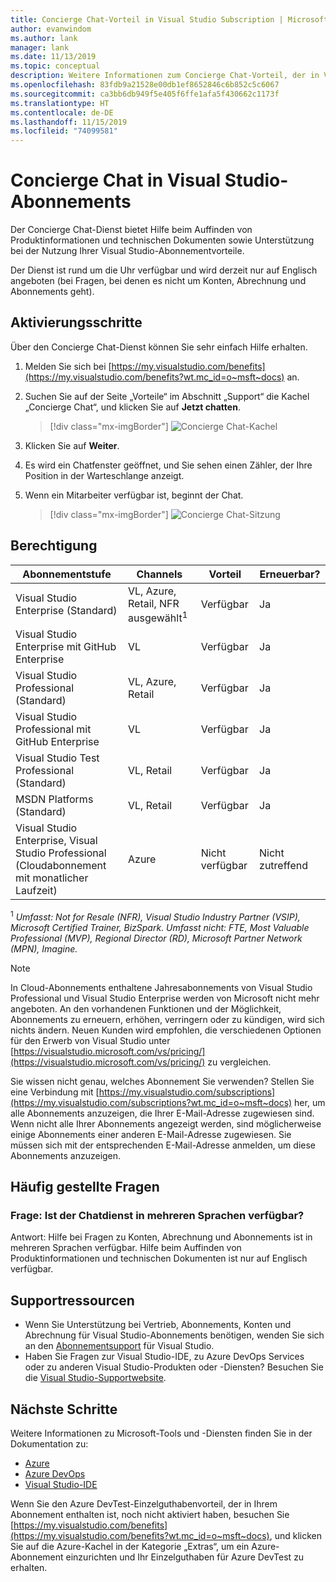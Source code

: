 ```yaml
---
title: Concierge Chat-Vorteil in Visual Studio Subscription | Microsoft-Dokumentation
author: evanwindom
ms.author: lank
manager: lank
ms.date: 11/13/2019
ms.topic: conceptual
description: Weitere Informationen zum Concierge Chat-Vorteil, der in Visual Studio-Abonnements enthalten ist.
ms.openlocfilehash: 83fdb9a21528e00db1ef8652846c6b852c5c6067
ms.sourcegitcommit: ca3bb6db949f5e405f6ffe1afa5f430662c1173f
ms.translationtype: HT
ms.contentlocale: de-DE
ms.lasthandoff: 11/15/2019
ms.locfileid: "74099581"
---
```

# <a name="concierge-chat-in-visual-studio-subscriptions"></a>Concierge Chat in Visual Studio-Abonnements
Der Concierge Chat-Dienst bietet Hilfe beim Auffinden von Produktinformationen und technischen Dokumenten sowie Unterstützung bei der Nutzung Ihrer Visual Studio-Abonnementvorteile.

Der Dienst ist rund um die Uhr verfügbar und wird derzeit nur auf Englisch angeboten (bei Fragen, bei denen es nicht um Konten, Abrechnung und Abonnements geht).

## <a name="activation-steps"></a>Aktivierungsschritte
Über den Concierge Chat-Dienst können Sie sehr einfach Hilfe erhalten.
1. Melden Sie sich bei [https://my.visualstudio.com/benefits](https://my.visualstudio.com/benefits?wt.mc_id=o~msft~docs) an.

2. Suchen Sie auf der Seite „Vorteile“ im Abschnitt „Support“ die Kachel „Concierge Chat“, und klicken Sie auf **Jetzt chatten**.
    > [!div class="mx-imgBorder"]
    > ![Concierge Chat-Kachel](_img/vs-concierge-chat/vs-concierge-chat-tile.png)

3. Klicken Sie auf **Weiter**.

4. Es wird ein Chatfenster geöffnet, und Sie sehen einen Zähler, der Ihre Position in der Warteschlange anzeigt.

5. Wenn ein Mitarbeiter verfügbar ist, beginnt der Chat.
    > [!div class="mx-imgBorder"]
    > ![Concierge Chat-Sitzung](_img/vs-concierge-chat/vs-concierge-chat-session.png)

## <a name="eligibility"></a>Berechtigung
| Abonnementstufe                                                 |     Channels                                            | Vorteil                                                          | Erneuerbar?    |
|--------------------------------------------------------------------|---------------------------------------------------------|------------------------------------------------------------------|---------------|
| Visual Studio Enterprise (Standard)   | VL, Azure, Retail, NFR ausgewählt<sup>1</sup> | Verfügbar       |  Ja          |
| Visual Studio Enterprise mit GitHub Enterprise | VL| Verfügbar       |  Ja          |
| Visual Studio Professional (Standard) | VL, Azure, Retail                                       | Verfügbar                                                            |  Ja          |
| Visual Studio Professional mit GitHub Enterprise | VL | Verfügbar                                                            |  Ja          |
| Visual Studio Test Professional (Standard)                         | VL, Retail                                              | Verfügbar                                             |  Ja          |
| MSDN Platforms (Standard)                                          | VL, Retail                                              | Verfügbar                                              |  Ja          |
| Visual Studio Enterprise, Visual Studio Professional (Cloudabonnement mit monatlicher Laufzeit) | Azure | Nicht verfügbar | Nicht zutreffend |

<sup>1</sup> *Umfasst:  Not for Resale (NFR), Visual Studio Industry Partner (VSIP), Microsoft Certified Trainer, BizSpark.  Umfasst nicht:  FTE, Most Valuable Professional (MVP), Regional Director (RD), Microsoft Partner Network (MPN), Imagine.*

> [!NOTE]
> In Cloud-Abonnements enthaltene Jahresabonnements von Visual Studio Professional und Visual Studio Enterprise werden von Microsoft nicht mehr angeboten. An den vorhandenen Funktionen und der Möglichkeit, Abonnements zu erneuern, erhöhen, verringern oder zu kündigen, wird sich nichts ändern. Neuen Kunden wird empfohlen, die verschiedenen Optionen für den Erwerb von Visual Studio unter [https://visualstudio.microsoft.com/vs/pricing/](https://visualstudio.microsoft.com/vs/pricing/) zu vergleichen.

Sie wissen nicht genau, welches Abonnement Sie verwenden?  Stellen Sie eine Verbindung mit [https://my.visualstudio.com/subscriptions](https://my.visualstudio.com/subscriptions?wt.mc_id=o~msft~docs) her, um alle Abonnements anzuzeigen, die Ihrer E-Mail-Adresse zugewiesen sind. Wenn nicht alle Ihrer Abonnements angezeigt werden, sind möglicherweise einige Abonnements einer anderen E-Mail-Adresse zugewiesen.  Sie müssen sich mit der entsprechenden E-Mail-Adresse anmelden, um diese Abonnements anzuzeigen.

## <a name="frequently-asked-questions"></a>Häufig gestellte Fragen
### <a name="q--is-the-chat-service-available-in-multiple-languages"></a>Frage:  Ist der Chatdienst in mehreren Sprachen verfügbar?
   Antwort: Hilfe bei Fragen zu Konten, Abrechnung und Abonnements ist in mehreren Sprachen verfügbar.  Hilfe beim Auffinden von Produktinformationen und technischen Dokumenten ist nur auf Englisch verfügbar.

## <a name="support-resources"></a>Supportressourcen
- Wenn Sie Unterstützung bei Vertrieb, Abonnements, Konten und Abrechnung für Visual Studio-Abonnements benötigen, wenden Sie sich an den [Abonnementsupport](https://visualstudio.microsoft.com/subscriptions/support/) für Visual Studio.
- Haben Sie Fragen zur Visual Studio-IDE, zu Azure DevOps Services oder zu anderen Visual Studio-Produkten oder -Diensten?  Besuchen Sie die [Visual Studio-Supportwebsite](https://visualstudio.microsoft.com/support/).

## <a name="next-steps"></a>Nächste Schritte
Weitere Informationen zu Microsoft-Tools und -Diensten finden Sie in der Dokumentation zu:
- [Azure](/azure/)
- [Azure DevOps](/azure/devops/)
- [Visual Studio-IDE](/visualstudio/)

Wenn Sie den Azure DevTest-Einzelguthabenvorteil, der in Ihrem Abonnement enthalten ist, noch nicht aktiviert haben, besuchen Sie [https://my.visualstudio.com/benefits](https://my.visualstudio.com/benefits?wt.mc_id=o~msft~docs), und klicken Sie auf die Azure-Kachel in der Kategorie „Extras“, um ein Azure-Abonnement einzurichten und Ihr Einzelguthaben für Azure DevTest zu erhalten.